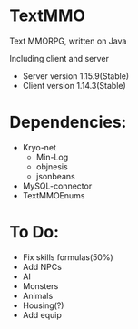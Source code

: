 TextMMO
=======

Text MMORPG, written on Java

Including client and server

+ Server version 1.15.9(Stable)
+ Client version 1.14.3(Stable)

Dependencies:
=======
+ Kryo-net
  + Min-Log
  + objnesis
  + jsonbeans
+ MySQL-connector
+ TextMMOEnums

To Do:
=======
- Fix skills formulas(50%)
- Add NPCs
- AI
- Monsters
- Animals
- Housing(?)
- Add equip

